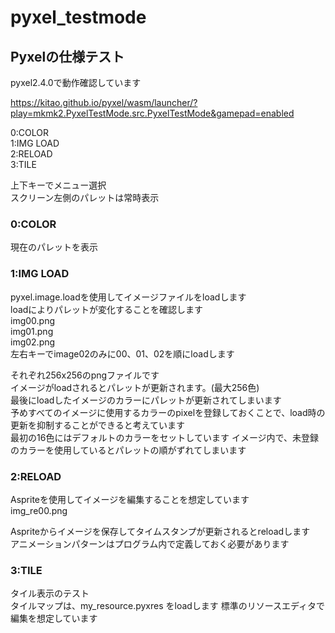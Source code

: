 # pyxel_testmode
## Pyxelの仕様テスト
 pyxel2.4.0で動作確認しています  

https://kitao.github.io/pyxel/wasm/launcher/?play=mkmk2.PyxelTestMode.src.PyxelTestMode&gamepad=enabled


 0:COLOR  
 1:IMG LOAD  
 2:RELOAD  
 3:TILE  

  上下キーでメニュー選択  
  スクリーン左側のパレットは常時表示  

### 0:COLOR
  現在のパレットを表示

### 1:IMG LOAD 
  pyxel.image.loadを使用してイメージファイルをloadします  
  loadによりパレットが変化することを確認します  
    img00.png  
    img01.png  
    img02.png  
  左右キーでimage02のみに00、01、02を順にloadします  

  それぞれ256x256のpngファイルです  
  イメージがloadされるとパレットが更新されます。(最大256色)  
  最後にloadしたイメージのカラーにパレットが更新されてしまいます  
  予めすべてのイメージに使用するカラーのpixelを登録しておくことで、load時の更新を抑制することができると考えています  
  最初の16色にはデフォルトのカラーをセットしています
  イメージ内で、未登録のカラーを使用しているとパレットの順がずれてしまいます
  
  
### 2:RELOAD 
  Aspriteを使用してイメージを編集することを想定しています  
    img_re00.png 

  Aspriteからイメージを保存してタイムスタンプが更新されるとreloadします  
  アニメーションパターンはプログラム内で定義しておく必要があります  

### 3:TILE 
  タイル表示のテスト  
  タイルマップは、my_resource.pyxres をloadします
  標準のリソースエディタで編集を想定しています  




